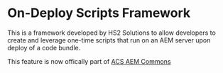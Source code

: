# On-Deploy Scripts Framework

This is a framework developed by HS2 Solutions to allow developers to create and leverage one-time scripts that run
on an AEM server upon deploy of a code bundle.

This feature is now offically part of
[ACS AEM Commons](https://adobe-consulting-services.github.io/acs-aem-commons/features/on-deploy-scripts/index.html)
